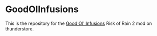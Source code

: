 # GoodOlInfusions

This is the repository for the [Good Ol' Infusions](https://thunderstore.io/package/SamSmoke/GoodOlInfusions/) Risk of Rain 2 mod on thunderstore.

